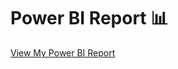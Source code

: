 #  Power BI Report 📊 
[View My Power BI Report](https://app.powerbi.com/links/RtpKIGQiWK?ctid=8666699c-2659-4141-9c7a-21c9d324591d&pbi_source=linkShare&bookmarkGuid=9b2dab50-01be-413b-801d-452bd352d80a)

